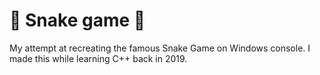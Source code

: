 
# 🐍 Snake game 🐍

My attempt at recreating the famous Snake Game on Windows console. I made this while learning C++ back in 2019.